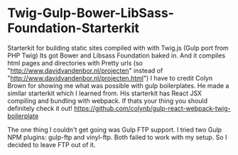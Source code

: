 # Twig-Gulp-Bower-LibSass-Foundation-Starterkit

Starterkit for building static sites compiled with with Twig.js (Gulp port from PHP Twig) Its got Bower and Libsass Foundation baked in. And it compiles html pages and directories with Pretty urls (so "http://www.davidvandenbor.nl/projecten" instead of "http://www.davidvandenbor.nl/projecten.html")
I have to credit Colyn Brown for showing me what was possible with gulp boilerplates. He made a similar starterkit which I learned from. His starterkit has React JSX compiling and bundling with webpack. If thats your thing you should definitely check it out! https://github.com/colynb/gulp-react-webpack-twig-boilerplate

The one thing I couldn't get going was Gulp FTP support. I tried two Gulp NPM plugins: gulp-ftp and vinyl-ftp. Both failed to work with my setup. So I decided to leave FTP out of it.

